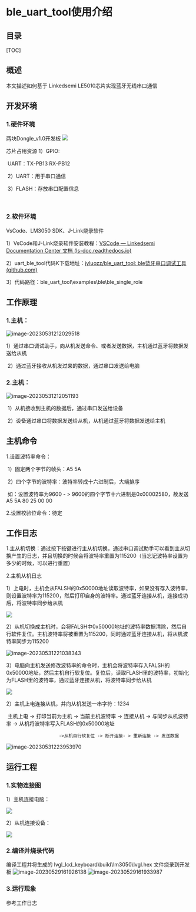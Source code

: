 # ble_uart_tool使用介绍
## 目录

[TOC]

## 概述

本文描述如何基于 Linkedsemi LE5010芯片实现蓝牙无线串口通信

## 开发环境

### 1.硬件环境

两块Dongle_v1.0开发板
![](image/硬件环境.png)

芯片占用资源
			1）GPIO:   

​				UART：TX-PB13   RX-PB12

​	2）UART：用于串口通信

​	3）FLASH：存放串口配置信息

​	

### 2.软件环境

VsCode、LM3050 SDK、J-Link烧录软件

1）VsCode和J-Link烧录软件安装教程：[VSCode — Linkedsemi Documentation Center 文档 (ls-doc.readthedocs.io)](https://ls-doc.readthedocs.io/zh_CN/latest/src/sdk/getting_started/vscode.html)

2）uart_ble_tool代码K下载地址：[jyluozz/ble_uart_tool: ble蓝牙串口调试工具 (github.com)](https://github.com/jyluozz/ble_uart_tool)

3）代码路径：ble_uart_tool\examples\ble\ble_single_role

## 工作原理

### 1.主机：

![image-20230531212029518](image/主机原理.png)

​	1）通过串口调试助手，向从机发送命令、或者发送数据，主机通过蓝牙将数据发送给从机

​	2）通过蓝牙接收从机发过来的数据，通过串口发送给电脑

### 2.主机：

![image-20230531212051193](image/从机原理.png)

​	1）从机接收到主机的数据后，通过串口发送给设备

​	2）设备通过串口将数据发送给从机，从机通过蓝牙将数据发送给主机

## 主机命令

1.设置波特率命令：

​	1）固定两个字节的帧头：A5 5A

​	2）四个字节的波特率：波特率转成十六进制后，大端排序

​	如：设置波特率为9600  - >  9600的四个字节十六进制是0x00002580，故发送A5 5A 80 25 00 00

2.设置校验位命令：待定

## 工作日志

1.主从机切换：通过按下按键进行主从机切换，通过串口调试助手可以看到主从切换产生的日志，并且切换的时候会将波特率重置为115200（当忘记波特率设置为多少的时候，可以进行重置）

2.主机从机日志

​	1）上电时，主机会从FALSH的0x50000地址读取波特率，如果没有存入波特率，则设置波特率为115200，然后打印自身的波特率。通过蓝牙连接从机，连接成功后，将波特率同步给从机

![](image/主机上电日志.png)

​	2）从机切换成主机时，会将FALSH中0x50000地址的波特率数据清除，然后自行软件复位。主机波特率将被重置为115200，同时通过蓝牙连接从机，将从机波特率同步为115200

![image-20230531221038343](image/主机切换日志.png)

​	3）电脑向主机发送修改波特率的命令时，主机会将波特率存入FALSH的0x50000地址，然后主机自行软复位。复位后，读取FLASH里的波特率，初始化为FLASH里的波特率，通过蓝牙连接从机，将波特率同步给从机

![](image/电脑向主机发送波特率日志.png)

2）主机上电连接从机，并向从机发送一串字符：1234

​		主机上电 -> 打印当前为主机 -> 当前主机波特率 -> 连接从机 -> 与同步从机波特率 -> 从机将波特率写入FLASH的0x50000地址

 						->从机自行软复位 -> 断开连接- > 重新连接 -> 发送数据

![image-20230531223953970](image/主机上电连接从机.png)

## 运行工程

### 1.实物连接图

1）主机连接电脑：

![](image/主机实物连接图.png)

2）从机连接设备：

![](image/从机实物连接图.png)



### 2.编译并烧录代码

编译工程并将生成的 lvgl_lcd_keyboard\build\lm3050\lvgl.hex 文件烧录到开发板
![image-20230529161926138](image/编译.png)
![image-20230529161933987](image/烧录.png)

### 3.运行现象

参考工作日志
